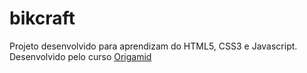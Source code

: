 # bikcraft

Projeto desenvolvido para aprendizam do HTML5, CSS3 e Javascript. Desenvolvido pelo curso <a href='https://www.origamid.com/'>Origamid</a>
